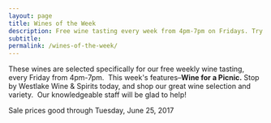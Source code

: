 ```yaml
---
layout: page
title: Wines of the Week
description: Free wine tasting every week from 4pm-7pm on Fridays. Try four different wines every week and find your next favorite bottle.
subtitle:
permalink: /wines-of-the-week/
---
```



These wines are selected specifically for our free weekly wine tasting, every Friday from 4pm-7pm. &nbsp;This week's features–**Wine for a Picnic.**&nbsp;Stop by Westlake Wine & Spirits today, and shop our great wine selection and variety. &nbsp;Our knowledgeable staff will be glad to help!

Sale prices good through Tuesday, June 25, 2017

&nbsp;
